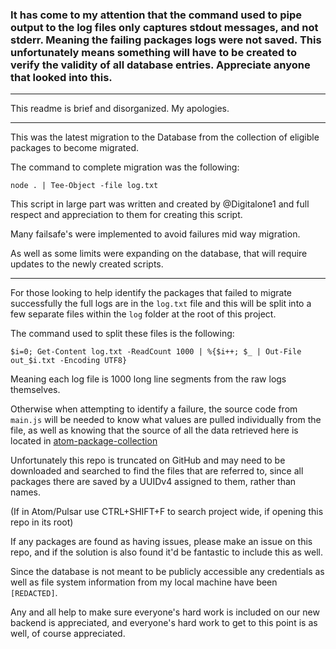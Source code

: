 ### It has come to my attention that the command used to pipe output to the log files only captures stdout messages, and not stderr. Meaning the failing packages logs were not saved. This unfortunately means something will have to be created to verify the validity of all database entries. Appreciate anyone that looked into this.

---

This readme is brief and disorganized. My apologies.

---

This was the latest migration to the Database from the collection of eligible packages to become migrated.

The command to complete migration was the following:

```shell
node . | Tee-Object -file log.txt
```

This script in large part was written and created by @Digitalone1 and full respect and appreciation to them for creating this script.

Many failsafe's were implemented to avoid failures mid way migration.

As well as some limits were expanding on the database, that will require updates to the newly created scripts.

---

For those looking to help identify the packages that failed to migrate successfully the full logs are in the `log.txt` file and this will be split into a few separate files within the `log` folder at the root of this project.

The command used to split these files is the following:

```shell 
$i=0; Get-Content log.txt -ReadCount 1000 | %{$i++; $_ | Out-File out_$i.txt -Encoding UTF8}
```

Meaning each log file is 1000 long line segments from the raw logs themselves.

Otherwise when attempting to identify a failure, the source code from `main.js` will be needed to know what values are pulled individually from the file, as well as knowing that the source of all the data retrieved here is located in [atom-package-collection](https://github.com/confused-Techie/atom-package-collection/tree/main/out/packages)

Unfortunately this repo is truncated on GitHub and may need to be downloaded and searched to find the files that are referred to, since all packages there are saved by a UUIDv4 assigned to them, rather than names.

(If in Atom/Pulsar use CTRL+SHIFT+F to search project wide, if opening this repo in its root)

If any packages are found as having issues, please make an issue on this repo, and if the solution is also found it'd be fantastic to include this as well.

Since the database is not meant to be publicly accessible any credentials as well as file system information from my local machine have been `[REDACTED]`.

Any and all help to make sure everyone's hard work is included on our new backend is appreciated, and everyone's hard work to get to this point is as well, of course appreciated.
